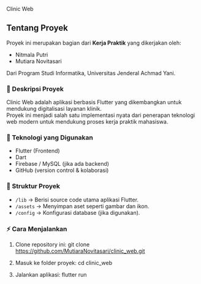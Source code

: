 Clinic Web

## Tentang Proyek
Proyek ini merupakan bagian dari **Kerja Praktik** yang dikerjakan oleh:  
- Nitmala Putri 
- Mutiara Novitasari  

Dari Program Studi Informatika, Universitas Jenderal Achmad Yani.

### 📌 Deskripsi Proyek
Clinic Web adalah aplikasi berbasis Flutter yang dikembangkan untuk mendukung digitalisasi layanan klinik.  
Proyek ini menjadi salah satu implementasi nyata dari penerapan teknologi web modern untuk mendukung proses kerja praktik mahasiswa.

### 🚀 Teknologi yang Digunakan
- Flutter (Frontend)  
- Dart  
- Firebase / MySQL (jika ada backend)  
- GitHub (version control & kolaborasi)  

### 📂 Struktur Proyek
- `/lib` → Berisi source code utama aplikasi Flutter.  
- `/assets` → Menyimpan aset seperti gambar dan ikon.  
- `/config` → Konfigurasi database (jika digunakan).  

### ⚡ Cara Menjalankan
1. Clone repository ini:
   git clone https://github.com/MutiaraNovitasari/clinic_web.git
   
2. Masuk ke folder proyek:
cd clinic_web

3. Jalankan aplikasi:
flutter run
